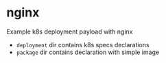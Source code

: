 # nginx

Example k8s deployment payload with nginx

* `deployment` dir contains k8s specs declarations
* `package` dir contains declaration with simple image
